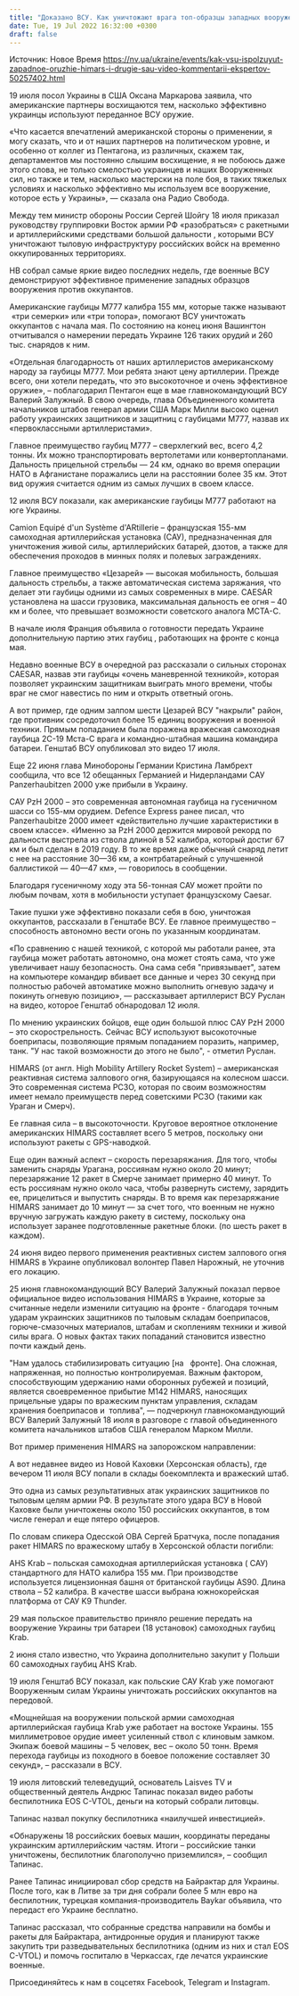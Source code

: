 ```yaml
---
title: "Доказано ВСУ. Как уничтожают врага топ-образцы западных вооружений, а защитники Украины снискали славу «первоклассных артиллеристов» — видео"
date: Tue, 19 Jul 2022 16:32:00 +0300
draft: false
---
```

Источник: Новое Время https://nv.ua/ukraine/events/kak-vsu-ispolzuyut-zapadnoe-oruzhie-himars-i-drugie-sau-video-kommentarii-ekspertov-50257402.html


19 июля посол Украины в США Оксана Маркарова заявила, что американские партнеры восхищаются тем, насколько эффективно украинцы используют переданное ВСУ оружие.

 «Что касается впечатлений американской стороны о применении, я могу сказать, что и от наших партнеров на политическом уровне, и особенно от коллег из Пентагона, из различных, скажем так, департаментов мы постоянно слышим восхищение, я не побоюсь даже этого слова, не только смелостью украинцев и наших Вооруженных сил, но также и тем, насколько мастерски на поле боя, в таких тяжелых условиях и насколько эффективно мы используем все вооружение, которое есть у Украины», — сказала она Радио Свобода.

Между тем министр обороны России Сергей Шойгу 18 июля приказал руководству группировки Восток армии РФ «разобраться» с ракетными и артиллерийскими средствами большой дальности , которыми ВСУ уничтожают тыловую инфраструктуру российских войск на временно оккупированных территориях.

НВ собрал самые яркие видео последних недель, где военные ВСУ демонстрируют эффективное применение западных образцов вооружения против оккупантов.

Американские гаубицы М777 калибра 155 мм, которые также называют   «три семерки» или «три топора», помогают ВСУ уничтожать оккупантов с начала мая. По состоянию на конец июня Вашингтон отчитывался о намерении передать Украине 126 таких орудий и 260 тыс. снарядов к ним.

«Отдельная благодарность от наших артиллеристов американскому народу за гаубицы М777. Мои ребята знают цену артиллерии. Прежде всего, они хотели передать, что это высокоточное и очень эффективное оружие», – поблагодарил Пентагон еще в мае главнокомандующий ВСУ Валерий Залужный. В свою очередь, глава Объединенного комитета начальников штабов генерал армии США Марк Милли высоко оценил работу украинских защитников и защитниц с гаубицами М777, назвав их «первоклассными артиллеристами».

Главное преимущество гаубиц М777 – сверхлегкий вес, всего 4,2 тонны. Их можно транспортировать вертолетами или конвертопланами. Дальность прицельной стрельбы — 24 км, однако во время операции НАТО в Афганистане поражались цели на расстоянии более 35 км. Этот вид оружия считается одним из самых лучших в своем классе.

12 июля ВСУ показали, как американские гаубицы М777 работают на юге Украины.

Camion Equipé d'un Système d'ARtillerie – французская 155-мм самоходная артиллерийская установка (САУ), предназначенная для уничтожения живой силы, артиллерийских батарей, дзотов, а также для обеспечения проходов в минных полях и полевых заграждениях.

Главное преимущество «Цезарей» — высокая мобильность, большая дальность стрельбы, а также автоматическая система заряжания, что делает эти гаубицы одними из самых современных в мире. CAESAR установлена на шасси грузовика, максимальная дальность ее огня – 40 км и более, что превышает возможности советского аналога МСТА-С.

В начале июля Франция объявила о готовности передать Украине дополнительную партию этих гаубиц , работающих на фронте с конца мая.

Недавно военные ВСУ в очередной раз рассказали о сильных сторонах CAESAR, назвав эти гаубицы «очень маневренной техникой», которая позволяет украинским защитникам выиграть много времени, чтобы враг не смог навестись по ним и открыть ответный огонь.

А вот пример, где одним залпом шести Цезарей ВСУ "накрыли" район, где противник сосредоточил более 15 единиц вооружения и военной техники. Прямым попаданием была поражена вражеская самоходная гаубица 2С-19 Мста-С врага и командно-штабная машина командира батареи. Генштаб ВСУ опубликовал это видео 17 июля.

Еще 22 июня глава Минобороны Германии Кристина Ламбрехт сообщила, что все 12 обещанных Германией и Нидерландами САУ Panzerhaubitzen 2000 уже прибыли в Украину.

САУ PzH 2000 – это современная автономная гаубица на гусеничном шасси со 155-мм орудием. Defence Express ранее писал, что Panzerhaubitze 2000 имеет «действительно лучшие характеристики в своем классе». «Именно за PzH 2000 держится мировой рекорд по дальности выстрела из ствола длиной в 52 калибра, который достиг 67 км и был сделан в 2019 году. В то же время даже обычный снаряд летит с нее на расстояние 30—36 км, а контрбатарейный с улучшенной баллистикой — 40—47 км», — говорилось в сообщении.

Благодаря гусеничному ходу эта 56-тонная САУ может пройти по любым почвам, хотя в мобильности уступает французскому Caesar.

Такие пушки уже эффективно показали себя в бою, уничтожая оккупантов, рассказали в Генштабе ВСУ. Ее главное преимущество – способность автономно вести огонь по указанным координатам.

«По сравнению с нашей техникой, с которой мы работали ранее, эта гаубица может работать автономно, она может стоять сама, что уже увеличивает нашу безопасность. Она сама себя "привязывает", затем на компьютере командир вбивает все данные и через 30 секунд при полностью рабочей автоматике можно выполнить огневую задачу и покинуть огневую позицию», — рассказывает артиллерист ВСУ Руслан на видео, которое Генштаб обнародовал 12 июля.

По мнению украинских бойцов, еще один большой плюс САУ PzH 2000 – это скорострельность. Сейчас ВСУ используют высокоточные боеприпасы, позволяющие прямым попаданием поразить, например, танк. "У нас такой возможности до этого не было", - отметил Руслан.

HIMARS (от англ. High Mobility Artillery Rocket System) – американская реактивная система залпового огня, базирующаяся на колесном шасси. Это современная система РСЗО, которая по своим возможностям имеет немало преимуществ перед советскими РСЗО (такими как Ураган и Смерч).

Ее главная сила – в высокоточности. Круговое вероятное отклонение американских HIMARS составляет всего 5 метров, поскольку они используют ракеты с GPS-наводкой.

Еще один важный аспект – скорость перезаряжания. Для того, чтобы заменить снаряды Урагана, россиянам нужно около 20 минут; перезаряжание 12 ракет в Смерче занимает примерно 40 минут. То есть россиянам нужно около часа, чтобы развернуть систему, зарядить ее, прицелиться и выпустить снаряды. В то время как перезаряжание HIMARS занимает до 10 минут — за счет того, что военным не нужно вручную загружать каждую ракету в систему, поскольку она использует заранее подготовленные ракетные блоки. (по шесть ракет в каждом).

24 июня видео первого применения реактивных систем залпового огня HIMARS в Украине опубликовал волонтер Павел Нарожный, не уточнив его локацию.

25 июня главнокомандующий ВСУ Валерий Залужный показал первое официальное видео использования HIMARS в Украине, которые за считанные недели изменили ситуацию на фронте - благодаря точным ударам украинских защитников по тыловым складам боеприпасов, горюче-смазочных материалов, штабам и скоплениям техники и живой силы врага. О новых фактах таких попаданий становится известно почти каждый день.

"Нам удалось стабилизировать ситуацию [на   фронте]. Она сложная, напряженная, но полностью контролируемая. Важным фактором, способствующим удержанию нами оборонных рубежей и позиций, является своевременное прибытие М142 HIMARS, наносящих прицельные удары по вражеским пунктам управления, складам хранения боеприпасов и  топлива", — подчеркнул главнокомандующий ВСУ Валерий Залужный 18 июля в разговоре с главой объединенного комитета начальников штабов США генералом Марком Милли.

Вот пример применения HIMARS на запорожском направлении:

А вот недавнее видео из Новой Каховки (Херсонская область), где вечером 11 июля ВСУ попали в склады боекомплекта и вражеский штаб.

 Это одна из самых результативных атак украинских защитников по тыловым целям армии РФ. В результате этого удара ВСУ в Новой Каховке были уничтожены около 150 российских оккупантов, в том числе генерал и еще пятеро офицеров.



По словам спикера Одесской ОВА Сергей Братчука, после попадания ракет HIMARS по вражескому штабу в Херсонской области погибли:

AHS Krab – польская самоходная артиллерийская установка ( САУ) стандартного для НАТО калибра 155 мм. При производстве используется лицензионная башня от британской гаубицы AS90. Длина ствола – 52 калибра. В качестве шасси выбрана южнокорейская платформа от САУ K9 Thunder.

 29 мая польское правительство приняло решение передать на вооружение Украины три батареи (18 установок) самоходных гаубиц Krab. 

 2 июня стало известно, что Украина дополнительно закупит у Польши 60 самоходных гаубиц AHS Krab.

19 июля Генштаб ВСУ показал, как польские САУ Krab уже помогают Вооруженным силам Украины уничтожать российских оккупантов на передовой.

 «Мощнейшая на вооружении польской армии самоходная артиллерийская гаубица Krab уже работает на востоке Украины. 155 миллиметровое орудие имеет усиленный ствол с клиновым замком. Экипаж боевой машины – 5 человек, вес – около 50 тонн. Время перехода гаубицы из походного в боевое положение составляет 30 секунд», – рассказали в ВСУ.

19 июля литовский телеведущий, основатель Laisves TV и общественный деятель Андрюс Тапинас показал видео работы беспилотника EOS C-VTOL, деньги на который собрали литовцы.

 Тапинас назвал покупку беспилотника «наилучшей инвестицией».

 «Обнаружены 18 российских боевых машин, координаты переданы украинским артиллерийским частям. Итоги – российские танки уничтожены, беспилотник благополучно приземлился», – сообщил Тапинас.

 Ранее Тапинас инициировал сбор средств на Байрактар для Украины. После того, как в Литве за три дня собрали более 5 млн евро на беспилотник, турецкая компания-производитель Baykar объявила, что передаст его Украине бесплатно.

 Тапинас рассказал, что собранные средства направили на бомбы и ракеты для Байрактара, антидронные орудия и планируют также закупить три разведывательных беспилотника (одним из них и стал EOS C-VTOL) и помочь госпиталю в Черкассах, где лечатся украинские военные.

Присоединяйтесь к нам в соцсетях Facebook, Telegram и Instagram.
